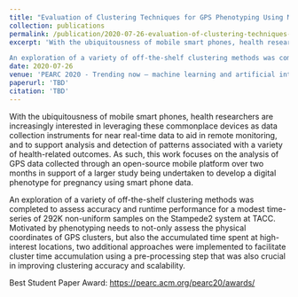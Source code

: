 ```yaml
---
title: "Evaluation of Clustering Techniques for GPS Phenotyping Using Mobile Sensor Data"
collection: publications
permalink: /publication/2020-07-26-evaluation-of-clustering-techniques-for-gps-phenotyping-using-mobile-sensor-data
excerpt: 'With the ubiquitousness of mobile smart phones, health researchers are increasingly interested in leveraging these commonplace devices as data collection instruments for near real-time data to aid in remote monitoring, and to support analysis and detection of patterns associated with a variety of health-related outcomes. As such, this work focuses on the analysis of GPS data collected through an open-source mobile platform over two months in support of a larger study being undertaken to develop a digital phenotype for pregnancy using smart phone data. 

An exploration of a variety of off-the-shelf clustering methods was completed to assess accuracy and runtime performance for a modest time-series of 292K non-uniform samples on the Stampede2 system at TACC. Motivated by phenotyping needs to not-only assess the physical coordinates of GPS clusters, but also the accumulated time spent at high-interest locations, two additional approaches were implemented to facilitate cluster time accumulation using a pre-processing step that was also crucial in improving clustering accuracy and scalability.'
date: 2020-07-26
venue: 'PEARC 2020 - Trending now – machine learning and artificial intelligence'
paperurl: 'TBD'
citation: 'TBD'
---
```

With the ubiquitousness of mobile smart phones, health researchers are increasingly interested in leveraging these commonplace devices as data collection instruments for near real-time data to aid in remote monitoring, and to support analysis and detection of patterns associated with a variety of health-related outcomes. As such, this work focuses on the analysis of GPS data collected through an open-source mobile platform over two months in support of a larger study being undertaken to develop a digital phenotype for pregnancy using smart phone data. 

An exploration of a variety of off-the-shelf clustering methods was completed to assess accuracy and runtime performance for a modest time-series of 292K non-uniform samples on the Stampede2 system at TACC. Motivated by phenotyping needs to not-only assess the physical coordinates of GPS clusters, but also the accumulated time spent at high-interest locations, two additional approaches were implemented to facilitate cluster time accumulation using a pre-processing step that was also crucial in improving clustering accuracy and scalability.

Best Student Paper Award: https://pearc.acm.org/pearc20/awards/
